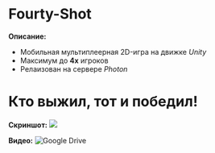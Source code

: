 # Fourty-Shot

**Описание:**
+ Мобильная мультиплеерная 2D-игра на движке *Unity*
+ Максимум до **4x** игроков
+ Релаизован на сервере *Photon*

# Кто выжил, тот и победил!

**Скриншот:** ![](https://github.com/public-Update/Fourty-Shot_2D/assets/129424425/f4a86b0e-a6de-42c8-b4f0-a3b2a2168706)

**Видео:** ![Google Drive](https://drive.google.com/file/d/13rMR-LrBDJbP-cPJ1eUYxgaa4pgtkTd0/view?usp=sharing)
